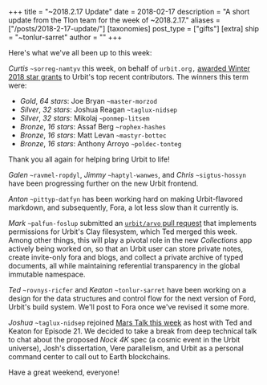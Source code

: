 +++
title = "~2018.2.17 Update"
date = 2018-02-17
description = "A short update from the Tlon team for the week of ~2018.2.17."
aliases = ["/posts/2018-2-17-update/"]
[taxonomies]
post_type = ["gifts"]
[extra]
ship = "~tonlur-sarret"
author = ""
+++

Here's what we've all been up to this week:

*Curtis* `~sorreg-namtyv` this week, on behalf of `urbit.org,` [awarded Winter 2018 star grants](https://fora.urbit.org/posts/~2018.2.13..20.22.22..bddb~) to Urbit's top recent contributors. The winners this term were:

- *Gold*, _64 stars_: Joe Bryan `~master-morzod`
- *Silver*, _32 stars_: Joshua Reagan `~taglux-nidsep`
- *Silver*, _32 stars_: Mikolaj `~ponmep-litsem`
- *Bronze*, _16 stars_: Assaf Berg `~rophex-hashes`
- *Bronze*, _16 stars_: Matt Levan `~mastyr-bottec`
- *Bronze*, _16 stars_: Anthony Arroyo `~poldec-tonteg`

Thank you all again for helping bring Urbit to life!

*Galen* `~ravmel-ropdyl`, *Jimmy* `~haptyl-wanwes`, and *Chris* `~sigtus-hossyn` have been progressing further on the new Urbit frontend.

*Anton* `~pittyp-datfyn` has been working hard on making Urbit-flavored markdown, and subsequently, Fora, a lot less slow than it currently is.

*Mark* `~palfun-foslup` submitted an [`urbit/arvo` pull request](https://github.com/urbit/arvo/pull/610) that implements permissions for Urbit's Clay filesystem, which Ted merged this week. Among other things, this will play a pivotal role in the new _Collections_ app actively being worked on, so that an Urbit user can store private notes, create invite-only fora and blogs, and collect a private archive of typed documents, all while maintaining referential transparency in the global immutable namespace.

*Ted* `~rovnys-ricfer` and *Keaton* `~tonlur-sarret` have been working on a design for the data structures and control flow for the next version of Ford, Urbit's build system. We'll post to Fora once we've revised it some more.

*Joshua* `~taglux-nidsep` rejoined [Mars Talk this week](https://www.youtube.com/watch?v=--hvpMqIeSA) as host with Ted and Keaton for Episode 21. We decided to take a break from deep technical talk to chat about the proposed _Nock 4K_ spec (a cosmic event in the Urbit universe), Josh's dissertation, Vere parallelism, and Urbit as a personal command center to call out to Earth blockchains.

Have a great weekend, everyone!
